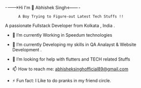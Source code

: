 ---->Hi  I'm 👋 Abhishek Singh<----

          A Boy Trying to Figure-out Latest Tech Stuffs !!

A passionate Fullstack Developer from  Kolkata , India .

- 🔭 I’m currently Working  in Speedum technologies
<!-- -  -->
- 🌱 I’m currently Developing my skills in QA Analayst & Website Development . 
<!-- - 👯 I’m looking to collaborate on  -->
- 🤔 I’m looking for help with flutters and TECH related Stuffs
<!-- - 💬 Ask me about ... -->
- 📫 How to reach me: abhisheksinghofficial89@gmail.com
<!-- - 😄 Pronouns: ... -->
- ⚡ Fun fact: I Like to do pranks in my friend circle.

